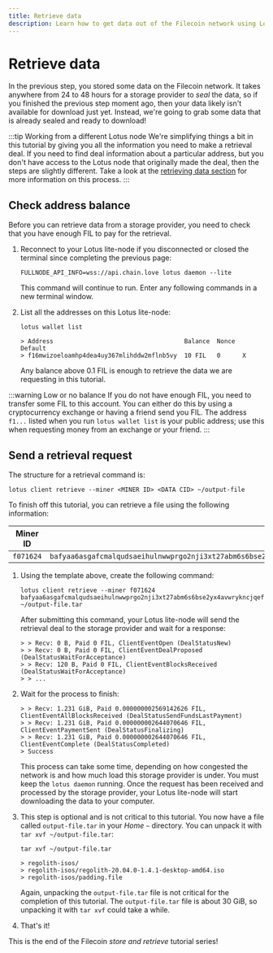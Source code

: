 ```yaml
---
title: Retrieve data
description: Learn how to get data out of the Filecoin network using Lotus. The final piece of this tutorial is downloading data from the Filecoin network. This section covers creating a retrieval deal with a storage provider and downloading the data through your local Lotus lite-node. 
---
```


# Retrieve data

In the previous step, you stored some data on the Filecoin network. It takes anywhere from 24 to 48 hours for a storage provider to _seal_ the data, so if you finished the previous step moment ago, then your data likely isn't available for download just yet. Instead, we're going to grab some data that is already sealed and ready to download!

:::tip Working from a different Lotus node 
We're simplifying things a bit in this tutorial by giving you all the information you need to make a retrieval deal. If you need to find deal information about a particular address, but you don't have access to the Lotus node that originally made the deal, then the steps are slightly different. Take a look at the [retrieving data section](../../store/lotus/retrieve-data/) for more information on this process.
:::

## Check address balance

Before you can retrieve data from a storage provider, you need to check that you have enough FIL to pay for the retrieval.

1. Reconnect to your Lotus lite-node if you disconnected or closed the terminal since completing the previous page:

    ```shell
    FULLNODE_API_INFO=wss://api.chain.love lotus daemon --lite
    ```

    This command will continue to run. Enter any following commands in a new terminal window.

1. List all the addresses on this Lotus lite-node:

    ```shell
    lotus wallet list

    > Address                                    Balance  Nonce  Default  
    > f16mwizoeloamhp4dea4uy367mlihddw2mflnb5vy  10 FIL   0      X  
    ```

    Any balance above 0.1 FIL is enough to retrieve the data we are requesting in this tutorial. 

:::warning Low or no balance
If you do not have enough FIL, you need to transfer some FIL to this account. You can either do this by using a cryptocurrency exchange or having a friend send you FIL. The address `f1...` listed when you run `lotus wallet list` is your public address; use this when requesting money from an exchange or your friend.
:::

## Send a retrieval request

The structure for a retrieval command is:

```shell
lotus client retrieve --miner <MINER ID> <DATA CID> ~/output-file
```

To finish off this tutorial, you can retrieve a file using the following information:

| Miner ID | Data CID |
| --- | --- |
| `f071624` | `bafyaa6asgafcmalqudsaeihulnwwprgo2nji3xt27abm6s6bse2yx4avwrykncjqefsnxhu3pyjaagelucbyabasf4fcmalqudsaeidj3qs3xbcfyymp7kwu7355decs3ix4srn5cb5sxblqu6vjt3wwqyjaaghyv6xxmcqtbabbrswpv33aiieaqcaiabbazlh245q` |

1. Using the template above, create the following command: 

    ```shell
    lotus client retrieve --miner f071624 bafyaa6asgafcmalqudsaeihulnwwprgo2nji3xt27abm6s6bse2yx4avwrykncjqefsnxhu3pyjaagelucbyabasf4fcmalqudsaeidj3qs3xbcfyymp7kwu7355decs3ix4srn5cb5sxblqu6vjt3wwqyjaaghyv6xxmcqtbabbrswpv33aiieaqcaiabbazlh245q ~/output-file.tar
    ```

    After submitting this command, your Lotus lite-node will send the retrieval deal to the storage provider and wait for a response:

    ```shell
    > > Recv: 0 B, Paid 0 FIL, ClientEventOpen (DealStatusNew)
    > > Recv: 0 B, Paid 0 FIL, ClientEventDealProposed (DealStatusWaitForAcceptance)
    > > Recv: 120 B, Paid 0 FIL, ClientEventBlocksReceived (DealStatusWaitForAcceptance)
    > > ...
    ```

1. Wait for the process to finish:

    ```shell
    > > Recv: 1.231 GiB, Paid 0.000000002569142626 FIL, ClientEventAllBlocksReceived (DealStatusSendFundsLastPayment)
    > > Recv: 1.231 GiB, Paid 0.000000002644070646 FIL, ClientEventPaymentSent (DealStatusFinalizing)
    > > Recv: 1.231 GiB, Paid 0.000000002644070646 FIL, ClientEventComplete (DealStatusCompleted)
    > Success
    ```

    This process can take some time, depending on how congested the network is and how much load this storage provider is under. You must keep the `lotus daemon` running. Once the request has been received and processed by the storage provider, your Lotus lite-node will start downloading the data to your computer.

1. This step is optional and is not critical to this tutorial. You now have a file called `output-file.tar` in your _Home_ `~` directory. You can unpack it with `tar xvf ~/output-file.tar`:

    ```shell
    tar xvf ~/output-file.tar

    > regolith-isos/
    > regolith-isos/regolith-20.04.0-1.4.1-desktop-amd64.iso
    > regolith-isos/padding.file 
    ```

    Again, unpacking the `output-file.tar` file is not critical for the completion of this tutorial. The `output-file.tar` file is about 30 GiB, so unpacking it with `tar xvf` could take a while. 

1. That's it!

This is the end of the Filecoin _store and retrieve_ tutorial series!
